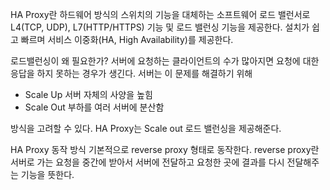 HA Proxy란
하드웨어 방식의 스위치의 기능을 대체하는 소프트웨어 로드 밸런서로 L4(TCP, UDP), L7(HTTP/HTTPS) 기능 및 로드 밸런싱 기능을 제공한다. 설치가 쉽고 빠르며 서비스 이중화(HA, High Availability)를 제공한다.


로드밸런싱이 왜 필요한가?
서버에 요청하는 클라이언트의 수가 많아지면 요청에 대한 응답을 하지 못하는 경우가 생긴다. 서버는 이 문제를 해결하기 위해 

* Scale Up
서버 자체의 사양을 높힘
* Scale Out
부하를 여러 서버에 분산함

방식을 고려할 수 있다. HA Proxy는 Scale out 로드 밸런싱을 제공해준다. 


HA Proxy 동작 방식
기본적으로 reverse proxy 형태로 동작한다. reverse proxy란 서버로 가는 요청을 중간에 받아서 서버에 전달하고 요청한 곳에 결과를 다시 전달해주는 기능을 뜻한다. 

